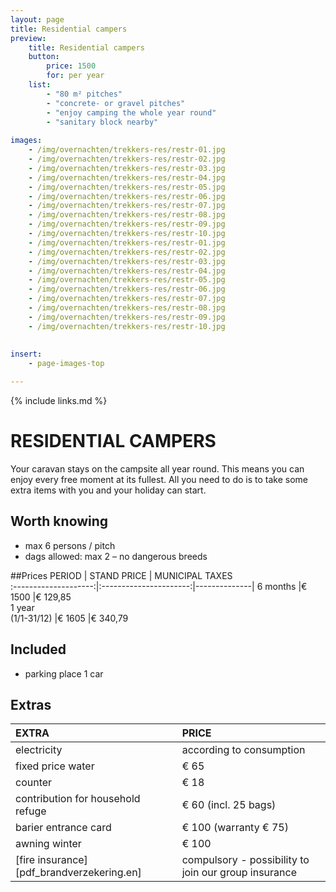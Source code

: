 ```yaml
---
layout: page
title: Residential campers
preview: 
    title: Residential campers
    button:
        price: 1500
        for: per year
    list:
        - "80 m² pitches"
        - "concrete- or gravel pitches"
        - "enjoy camping the whole year round"
        - "sanitary block nearby"
        
images:
    - /img/overnachten/trekkers-res/restr-01.jpg
    - /img/overnachten/trekkers-res/restr-02.jpg
    - /img/overnachten/trekkers-res/restr-03.jpg
    - /img/overnachten/trekkers-res/restr-04.jpg
    - /img/overnachten/trekkers-res/restr-05.jpg
    - /img/overnachten/trekkers-res/restr-06.jpg
    - /img/overnachten/trekkers-res/restr-07.jpg
    - /img/overnachten/trekkers-res/restr-08.jpg
    - /img/overnachten/trekkers-res/restr-09.jpg
    - /img/overnachten/trekkers-res/restr-10.jpg
    - /img/overnachten/trekkers-res/restr-01.jpg
    - /img/overnachten/trekkers-res/restr-02.jpg
    - /img/overnachten/trekkers-res/restr-03.jpg
    - /img/overnachten/trekkers-res/restr-04.jpg
    - /img/overnachten/trekkers-res/restr-05.jpg
    - /img/overnachten/trekkers-res/restr-06.jpg
    - /img/overnachten/trekkers-res/restr-07.jpg
    - /img/overnachten/trekkers-res/restr-08.jpg
    - /img/overnachten/trekkers-res/restr-09.jpg
    - /img/overnachten/trekkers-res/restr-10.jpg
    
    
insert:
    - page-images-top

---
```


{% include links.md %}

# RESIDENTIAL CAMPERS
Your caravan stays on the campsite all year round. This means you can enjoy every free moment at its fullest. All you need to do is to take some extra items with you and your holiday can start.

## Worth knowing
- max 6 persons / pitch
- dags allowed: max 2 – no dangerous breeds

##Prices 
PERIOD              | STAND PRICE  | MUNICIPAL TAXES       
:--------------------:|:----------------------:|--------------|
6 months             |€ 1500                  |€ 129,85            
1 year<br>(1/1-31/12) |€ 1605                  |€ 340,79                 
 
## Included
- parking place 1 car

## Extras
EXTRA              | PRICE 
:------------------|:-----------|
electricity        |according to consumption
fixed price water      |€ 65
counter    |€ 18
contribution for household refuge   |€ 60 (incl. 25 bags)
barier entrance card     |€ 100 (warranty € 75)
awning winter    |€ 100
[fire insurance][pdf_brandverzekering.en]|compulsory - possibility to join our group insurance

